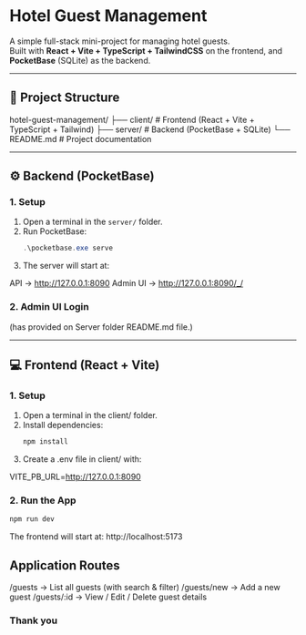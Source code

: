 ﻿# Hotel Guest Management

A simple full-stack mini-project for managing hotel guests.  
Built with **React + Vite + TypeScript + TailwindCSS** on the frontend, and **PocketBase** (SQLite) as the backend.

---

## 📂 Project Structure

hotel-guest-management/
├── client/ # Frontend (React + Vite + TypeScript + Tailwind)
├── server/ # Backend (PocketBase + SQLite)
└── README.md # Project documentation

---

## ⚙️ Backend (PocketBase)

### 1. Setup

1. Open a terminal in the `server/` folder.
2. Run PocketBase:
   ```powershell
   .\pocketbase.exe serve
   ```
3. The server will start at:

API → http://127.0.0.1:8090
Admin UI → http://127.0.0.1:8090/_/

### 2. Admin UI Login 
(has provided on Server folder README.md file.)

---

## 💻 Frontend (React + Vite)

### 1. Setup

1. Open a terminal in the client/ folder.
2. Install dependencies:
   ```powershell
   npm install
   ```
3. Create a .env file in client/ with:
   
VITE_PB_URL=http://127.0.0.1:8090

### 2. Run the App
   ```powershell
   npm run dev
   ```

The frontend will start at:
http://localhost:5173

## Application Routes

/guests → List all guests (with search & filter)
/guests/new → Add a new guest
/guests/:id → View / Edit / Delete guest details

### Thank you

